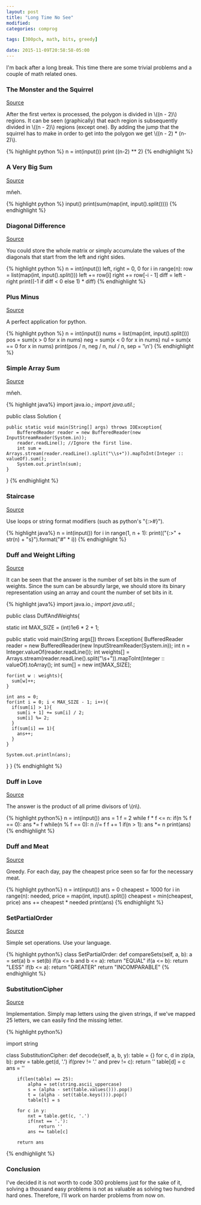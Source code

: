 ```yaml
---
layout: post
title: "Long Time No See"
modified:
categories: comprog

tags: [300pch, math, bits, greedy]

date: 2015-11-09T20:58:58-05:00
---
```


I'm back after a long break. This time there are some trivial problems and a couple of math related ones.

### The Monster and the Squirrel
<a href="http://codeforces.com/problemset/problem/592/B" target="\_blank">Source</a>

After the first vertex is processed, the polygon is divided in \\((n - 2)\\) regions. It can be seen (graphically) that each region is subsequently divided in \\((n - 2)\\) regions (except one). By adding the jump that the squirrel has to make in order to get into the polygon we get \\((n - 2) * (n-2)\\).

{% highlight python %}
n = int(input())
print ((n-2) ** 2)
{% endhighlight %}

### A Very Big Sum
<a href="https://www.hackerrank.com/challenges/a-very-big-sum" target="\_blank">Source</a>

mñeh.

{% highlight python %}
input()
print(sum(map(int, input().split())))
{% endhighlight %}

### Diagonal Difference
<a href="https://www.hackerrank.com/challenges/diagonal-difference" target="\_blank">Source</a>

You could store the whole matrix or simply accumulate the values of the diagonals that start from the left and right sides.

{% highlight python %}
n = int(input())
left, right = 0, 0
for i in range(n):
    row = list(map(int, input().split()))
    left += row[i]
    right += row[-i - 1]
diff = left - right
print((-1 if diff < 0 else 1) * diff)
{% endhighlight %}

### Plus Minus
<a href="https://www.hackerrank.com/challenges/plus-minus" target="\_blank">Source</a>

A perfect application for python.

{% highlight python %}
n = int(input())
nums = list(map(int, input().split()))
pos = sum(x > 0  for x in nums)
neg = sum(x < 0  for x in nums)
nul = sum(x == 0 for x in nums)
print(pos / n, neg / n, nul / n, sep = '\n')
{% endhighlight %}

### Simple Array Sum
<a href="https://www.hackerrank.com/challenges/simple-array-sum" target="\_blank">Source</a>

mñeh.

{% highlight java%}
import java.io.*;
import java.util.*;

public class Solution {

    public static void main(String[] args) throws IOException{
        BufferedReader reader = new BufferedReader(new InputStreamReader(System.in));
        reader.readLine(); //Ignore the first line.
        int sum = Arrays.stream(reader.readLine().split("\\s+")).mapToInt(Integer :: valueOf).sum();
        System.out.println(sum);
    }
}
{% endhighlight %}

### Staircase
<a href="https://www.hackerrank.com/challenges/staircase" target="\_blank">Source</a>

Use loops or string format modifiers (such as python's "\{:>#\}").

{% highlight java%}
n = int(input())
for i in range(1, n + 1):
    print(("{:>" + str(n) + "s}").format("#" * i))
{% endhighlight %}

### Duff and Weight Lifting
<a href="http://codeforces.com/problemset/problem/588/C" target="\_blank">Source</a>

It can be seen that the answer is the number of set bits in the sum of weights. Since the sum can be absurdly large,
we should store its binary representation using an array and count the number of set bits in it.  

{% highlight java%}
import java.io.*;
import java.util.*;

public class DuffAndWeights{

  static int MAX_SIZE = (int)1e6 * 2 + 1;

  public static void main(String args[]) throws Exception{
    BufferedReader reader = new BufferedReader(new InputStreamReader(System.in));
    int n = Integer.valueOf(reader.readLine());
    int weights[] = Arrays.stream(reader.readLine().split("\\s+")).mapToInt(Integer :: valueOf).toArray();
    int sum[] = new int[MAX_SIZE];

    for(int w : weights){
      sum[w]++;
    }

    int ans = 0;
    for(int i = 0; i < MAX_SIZE - 1; i++){
      if(sum[i] > 1){
        sum[i + 1] += sum[i] / 2;
        sum[i] %= 2;
      }
      if(sum[i] == 1){
        ans++;
      }
    }

    System.out.println(ans);
  }
}
{% endhighlight %}

### Duff in Love
<a href="http://codeforces.com/problemset/problem/588/B" target="\_blank">Source</a>

The answer is the product of all prime divisors of \\(n\\).

{% highlight python%}
n = int(input())
ans = 1
f = 2
while f * f <= n:
    if(n % f == 0):
        ans *= f
        while(n % f == 0):
            n //= f
    f += 1
if(n > 1):
    ans *= n
print(ans)
{% endhighlight %}

### Duff and Meat
<a href="http://codeforces.com/problemset/problem/588/A" target="\_blank">Source</a>

Greedy. For each day, pay the cheapest price seen so far for the necessary meat.

{% highlight python%}
n = int(input())
ans = 0
cheapest = 1000
for i in range(n):
    needed, price = map(int, input().split())
    cheapest = min(cheapest, price)
    ans += cheapest * needed
print(ans)
{% endhighlight %}

### SetPartialOrder
<a href="https://community.topcoder.com/stat?c=problem_statement&pm=14075" target="\_blank">Source</a>

Simple set operations. Use your language.

{% highlight python%}
class SetPartialOrder:
    def compareSets(self, a, b):
        a = set(a)
        b = set(b)
        if(a <= b and b <= a):
            return "EQUAL"
        if(a <= b):
            return "LESS"
        if(b <= a):
            return "GREATER"
        return "INCOMPARABLE"
{% endhighlight %}

### SubstitutionCipher
<a href="https://community.topcoder.com/stat?c=problem_statement&pm=14074&rd=16552" target="\_blank">Source</a>

Implementation. Simply map letters using the given strings, if we've mapped 25 letters, we can easily find the missing letter.

{% highlight python%}

import string

class SubstitutionCipher:
    def decode(self, a, b, y):
        table = {}
        for c, d in zip(a, b):
            prev = table.get(d, '.')
            if(prev != '.' and prev != c):
                return ''
            table[d] = c
        ans = ''

        if(len(table) == 25):
            alpha = set(string.ascii_uppercase)
            s = (alpha - set(table.values())).pop()
            t = (alpha - set(table.keys())).pop()
            table[t] = s

        for c in y:
            nxt = table.get(c, '.')
            if(nxt == '.'):
                return ''
            ans += table[c]

        return ans

{% endhighlight %}
### Conclusion

I've decided it is not worth to code 300 problems just for the sake of it, solving a thousand easy problems is not as valuable as solving two hundred hard ones. Therefore, I'll work on harder problems from now on.
